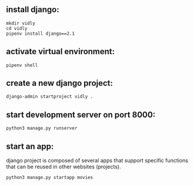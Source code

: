 ## install django:

```bash:
mkdir vidly
cd vidly
pipenv install django==2.1
```


## activate virtual environment:
`pipenv shell`

## create a new django project:
`django-admin startproject vidly .`

## start development server on port 8000:
`python3 manage.py runserver`

## start an app:
django project is composed of several apps that support specific functions that can be reused in other websites (projects).

`python3 manage.py startapp movies`






